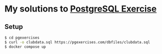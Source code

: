 # My solutions to [PostgreSQL Exercise](https://pgexercises.com/)

## Setup
```bash
$ cd pgexercises
$ curl -o clubdata.sql https://pgexercises.com/dbfiles/clubdata.sql
$ docker compose up
```
